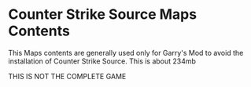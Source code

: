 # Counter Strike Source Maps Contents

This Maps contents are generally used only for Garry's Mod to avoid
the installation of Counter Strike Source. This is about 234mb

THIS IS NOT THE COMPLETE GAME